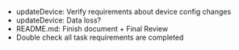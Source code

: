 - updateDevice: Verify requirements about device config changes
- updateDevice: Data loss?
- README.md: Finish document + Final Review
- Double check all task requirements are completed